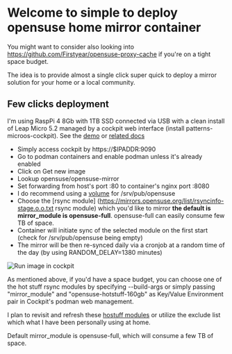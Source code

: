 # Welcome to simple to deploy opensuse home mirror container

You might want to consider also looking into https://github.com/Firstyear/opensuse-proxy-cache
if you're on a tight space budget.

The idea is to provide almost a single click super quick to deploy a mirror
solution for your home or a local community.


## Few clicks deployment

I'm using RaspPi 4 8Gb with 1TB SSD connected via USB with a clean install of
Leap Micro 5.2 managed by a cockpit web interface (install patterns-microos-cockpit). See the [demo](https://www.youtube.com/watch?v=ft8UVx9elKc) or [related docs](
https://documentation.suse.com/sle-micro/5.2/single-html/SLE-Micro-administration/#sec-admin-cockpit)

* Simply access cockpit by https://$IPADDR:9090
* Go to podman containers and enable podman unless it's already enabled
* Click on Get new image
* Lookup opensuse/opensuse-mirror
* Set forwarding from host's port :80 to container's nginx port :8080
* I do recommend using a [volume](https://docs.docker.com/storage/volumes/) for /srv/pub/opensuse
* Choose the [rsync module] (https://mirrors.opensuse.org/list/rsyncinfo-stage.o.o.txt rsync module)
  which you'd like to mirror **the default is mirror_module is opensuse-full**. opensuse-full can easily consume few TB of space.
* Container will initiate sync of the selected module on the first start (check for /srv/pub/opensuse being empty)
* The mirror will be then re-synced daily via a cronjob at a random time of the day (by using RANDOM_DELAY=1380 minutes)

![Run image in cockpit](https://user-images.githubusercontent.com/510119/178058554-4bc92469-8e27-4395-8042-e37ad3a101b0.png)


As mentioned above, if you'd have a space budget, you can choose one of the hot stuff rsync
modules by specifying --build-args or simply passing "mirror_module" and "opensuse-hotstuff-160gb"
as Key/Value Environment pair in Cockpit's podman web management.

I plan to revisit and refresh these [hostuff modules](https://github.com/openSUSE/opensuse-hotstuff/tree/main/etc/rsyncd.d) or utilize the exclude list which
what I have been personally using at home.

Default mirror_module is opensuse-full, which will consume a few TB of space.
